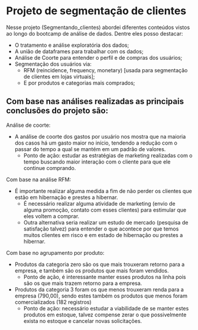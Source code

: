 # Projeto de segmentação de clientes

Nesse projeto (Segmentando_clientes) abordei diferentes conteúdos vistos ao longo do bootcamp de análise de dados. Dentre eles posso destacar:
- O tratamento e análise exploratória dos dados;
- A união de dataframes para trabalhar com os dados;
- Análise de Coorte para entender o perfil e de compras dos usuários;
- Segmentação dos usuários via:
    - RFM (reincidence, frequency, monetary) [usada para segmentação de clientes em lojas virtuais];
    - E por produtos e categorias mais comprados;
    
## Com base nas análises realizadas as principais conclusões do projeto são:

Análise de coorte:
- A análise de coorte dos gastos por usuário nos mostra que na maioria dos casos há um gasto maior no início, tendendo a redução com o passar do tempo a qual se mantém em um padrão de valores.
    - Ponto de ação: estudar as estratégias de marketing realizadas com o tempo buscando maior interação com o cliente para que ele continue comprando.

Com base na análise RFM:
- É importante realizar alguma medida a fim de não perder os clientes que estão em hibernação e prestes a hibernar.
    - É necessário realizar alguma atividade de marketing (envio de alguma promoção, contato com esses clientes) para estimular que eles voltem a comprar.
    - Outra alternativa seria realizar um estudo de mercado (pesquisa de satisfação talvez) para entender o que acontece por que temos muitos clientes em risco e em estado de hibernação ou prestes a hibernar.

Com base no agrupamento por produto:
- Produtos da categoria zero são os que mais trouxeram retorno para a empresa, e também são os produtos que mais foram vendidos.
    - Ponto de ação, é interessante manter esses produtos na linha pois são os que mais trazem retorno para a empresa.
- Produtos da categoria 3 foram os que menos trouxeram renda para a empresa (790,00), sendo estes também os produtos que menos foram comercializados (182 registros)
    - Ponto de ação: necessário estudar a viabilidade de se manter estes produtos em estoque, talvez compense zerar o que possivelmente exista no estoque e cancelar novas solicitações.
